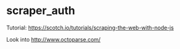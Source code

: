 # scraper_auth

Tutorial: https://scotch.io/tutorials/scraping-the-web-with-node-js

Look into http://www.octoparse.com/